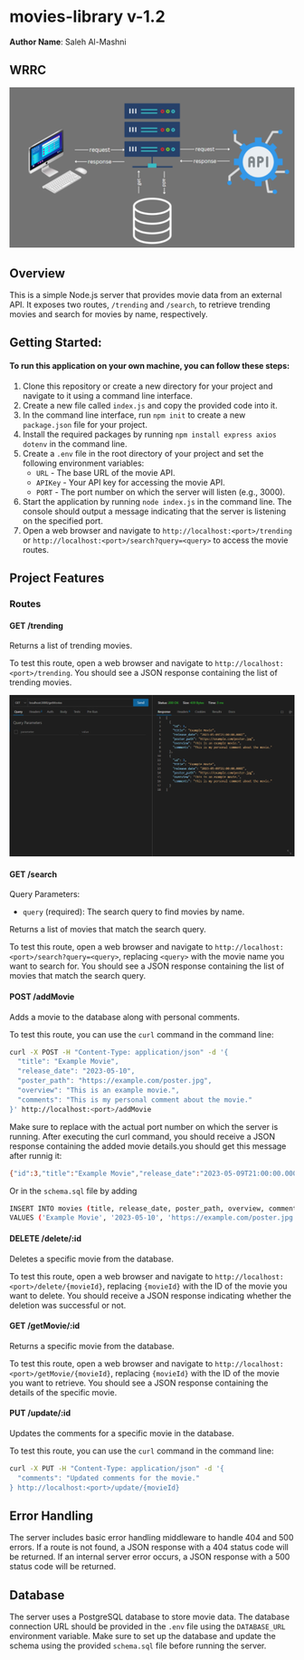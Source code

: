 # movies-library v-1.2

**Author Name**: Saleh Al-Mashni

## WRRC
![WRRC](./assets/Capture.PNG)

## Overview
This is a simple Node.js server that provides movie data from an external API. It exposes two routes, `/trending` and `/search`, to retrieve trending movies and search for movies by name, respectively.

## Getting Started:

#### To run this application on your own machine, you can follow these steps:

1. Clone this repository or create a new directory for your project and navigate to it using a command line interface.
2. Create a new file called `index.js` and copy the provided code into it.
3. In the command line interface, run `npm init` to create a new `package.json` file for your project.
4. Install the required packages by running `npm install express axios dotenv` in the command line.
5. Create a `.env` file in the root directory of your project and set the following environment variables:
   - `URL` - The base URL of the movie API.
   - `APIKey` - Your API key for accessing the movie API.
   - `PORT` - The port number on which the server will listen (e.g., 3000).
6. Start the application by running `node index.js` in the command line. The console should output a message indicating that the server is listening on the specified port.
7. Open a web browser and navigate to `http://localhost:<port>/trending` or `http://localhost:<port>/search?query=<query>` to access the movie routes.

## Project Features

### Routes

#### GET /trending

Returns a list of trending movies.

To test this route, open a web browser and navigate to `http://localhost:<port>/trending`. You should see a JSON response containing the list of trending movies.

![WRRC](./assets/Capture1.PNG)


#### GET /search

Query Parameters:
- `query` (required): The search query to find movies by name.

Returns a list of movies that match the search query.

To test this route, open a web browser and navigate to `http://localhost:<port>/search?query=<query>`, replacing `<query>` with the movie name you want to search for. You should see a JSON response containing the list of movies that match the search query.

#### POST /addMovie

Adds a movie to the database along with personal comments.

To test this route, you can use the `curl` command in the command line:

```bash
curl -X POST -H "Content-Type: application/json" -d '{
  "title": "Example Movie",
  "release_date": "2023-05-10",
  "poster_path": "https://example.com/poster.jpg",
  "overview": "This is an example movie.",
  "comments": "This is my personal comment about the movie."
}' http://localhost:<port>/addMovie
```

Make sure to replace <port> with the actual port number on which the server is running. After executing the curl command, you should receive a JSON response containing the added movie details.you should get this message after runnig it:
```bash
{"id":3,"title":"Example Movie","release_date":"2023-05-09T21:00:00.000Z","poster_path":"https://example.com/poster.jpg","overview":"This is an example movie.","comments":"This is my personal comment about the movie."} 
```
Or in the `schema.sql` file by adding
```bash
INSERT INTO movies (title, release_date, poster_path, overview, comments)
VALUES ('Example Movie', '2023-05-10', 'https://example.com/poster.jpg', 'This is an example movie.', 'This is my personal comment about the movie.');
```


#### DELETE /delete/:id

Deletes a specific movie from the database.

To test this route, open a web browser and navigate to `http://localhost:<port>/delete/{movieId}`, replacing `{movieId}` with the ID of the movie you want to delete. You should receive a JSON response indicating whether the deletion was successful or not.

#### GET /getMovie/:id

Returns a specific movie from the database.

To test this route, open a web browser and navigate to `http://localhost:<port>/getMovie/{movieId}`, replacing `{movieId}` with the ID of the movie you want to retrieve. You should see a JSON response containing the details of the specific movie.

#### PUT /update/:id

Updates the comments for a specific movie in the database.

To test this route, you can use the `curl` command in the command line:

```bash
curl -X PUT -H "Content-Type: application/json" -d '{
  "comments": "Updated comments for the movie."
} http://localhost:<port>/update/{movieId}
```

## Error Handling

The server includes basic error handling middleware to handle 404 and 500 errors. If a route is not found, a JSON response with a 404 status code will be returned. If an internal server error occurs, a JSON response with a 500 status code will be returned.

## Database

The server uses a PostgreSQL database to store movie data. The database connection URL should be provided in the `.env` file using the `DATABASE_URL` environment variable. Make sure to set up the database and update the schema using the provided `schema.sql` file before running the server.

